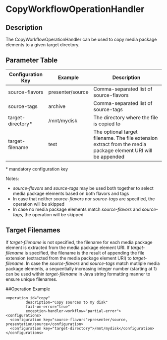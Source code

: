 # CopyWorkflowOperationHandler

## Description
The CopyWorkflowOperationHandler can be used to copy media package elements to a given target directory.

## Parameter Table

|Configuration Key|Example           |Description                                       |
|-----------------|------------------|--------------------------------------------------|
|source-flavors    |presenter/source |Comma-separated list of source-flavors            |
|source-tags       |archive          |Comma-separated list of source-tags               |
|target-directory* |/mnt/mydisk      |The directory where the file is copied to         |
|target-filename   |test             |The optional target filename. The file extension extract from the media package element URI will be appended|

\* mandatory configuration key

Notes:

* *source-flavors* and *source-tags* may be used both together to select media package elements based on both flavors and tags
* In case that neither *source-flavors* nor *source-tags* are specified, the operation will be skipped
* In case no media package elements match *source-flavors* and *source-tags*, the operation will be skipped

## Target Filenames
If *target-filename* is not specified, the filename for each media package element is extracted from the media package element URI. If *target-filename* is specified, the filename is the result of appending the file extension (extracted from the media package element URI) to *target-filename*. 
In case the *source-flavors* and *source-tags* match mutliple media package elements, a sequentially increasing integer number (starting at 1) can be used within *target-filename* in Java string formatting manner to ensure unique filenames.

##Operation Example

    <operation id="copy"
             description="Copy sources to my disk"
             fail-on-error="true"
             exception-handler-workflow="partial-error">
    <configurations>
      <configuration key="source-flavors">presenter/source, presentation/source</configuration>
      <configuration key="target-directory">/mnt/mydisk</configuration>
    </configurations>
  </operation>

